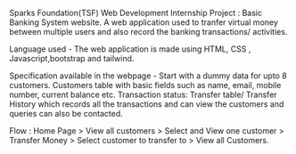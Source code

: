 Sparks Foundation(TSF) Web Development Internship Project : Basic Banking System website. A web application used to tranfer virtual money between multiple users and also record the banking transactions/ activities.

Language used - The web application is made using HTML, CSS , Javascript,bootstrap and tailwind.

Specification available in the webpage - Start with a dummy data for upto 8 customers. Customers table with basic fields such as name, email, mobile number, current balance etc. Transaction status: Transfer table/ Transfer History which records all the transactions and can view the customers and queries can also be contacted.

Flow : Home Page > View all customers > Select and View one customer > Transfer Money > Select customer to transfer to > View all Customers.
